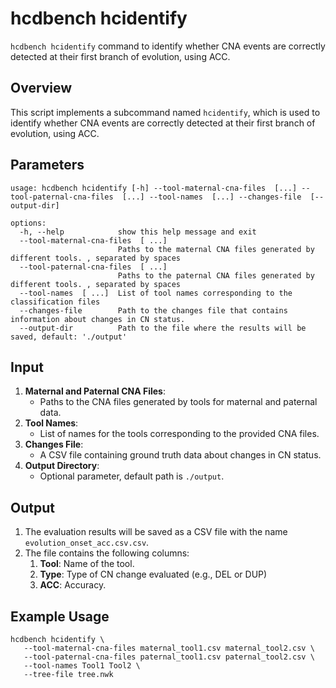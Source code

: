 # hcdbench hcidentify

`hcdbench hcidentify` command to identify whether CNA events are correctly detected at their first branch of evolution, using ACC.



## Overview

This script implements a subcommand named `hcidentify`, which is used to identify whether CNA events are correctly detected at their first branch of evolution, using ACC.

## Parameters
```shell
usage: hcdbench hcidentify [-h] --tool-maternal-cna-files  [...] --tool-paternal-cna-files  [...] --tool-names  [...] --changes-file  [--output-dir]

options:
  -h, --help            show this help message and exit
  --tool-maternal-cna-files  [ ...]
                        Paths to the maternal CNA files generated by different tools. , separated by spaces
  --tool-paternal-cna-files  [ ...]
                        Paths to the paternal CNA files generated by different tools. , separated by spaces
  --tool-names  [ ...]  List of tool names corresponding to the classification files
  --changes-file        Path to the changes file that contains information about changes in CN status.
  --output-dir          Path to the file where the results will be saved, default: './output'
```

## Input

1. **Maternal and Paternal CNA Files**:
   - Paths to the CNA files generated by tools for maternal and paternal data.
2. **Tool Names**:
   - List of names for the tools corresponding to the provided CNA files.
3. **Changes File**:
   - A CSV file containing ground truth data about changes in CN status.
4. **Output Directory**:
   - Optional parameter, default path is `./output`.


## Output

1. The evaluation results will be saved as a CSV file with the name `evolution_onset_acc.csv.csv`.
2. The file contains the following columns:
    1. **Tool**: Name of the tool.
    2. **Type**: Type of CN change evaluated (e.g., DEL or DUP)
    3. **ACC**: Accuracy.


## Example Usage

```shell
hcdbench hcidentify \
   --tool-maternal-cna-files maternal_tool1.csv maternal_tool2.csv \
   --tool-paternal-cna-files paternal_tool1.csv paternal_tool2.csv \
   --tool-names Tool1 Tool2 \
   --tree-file tree.nwk 
```